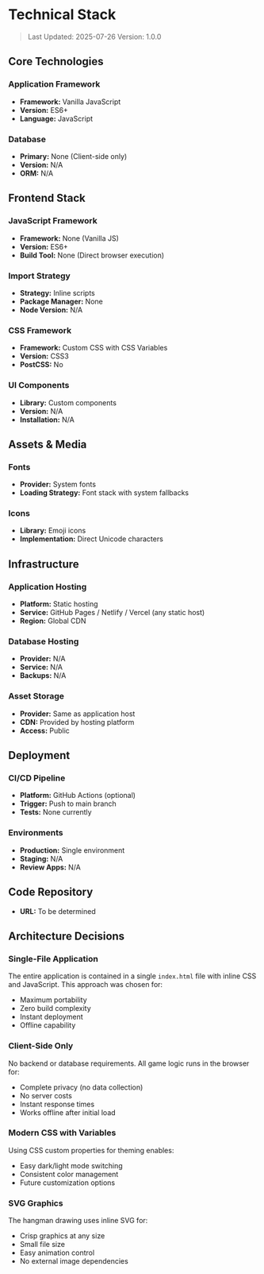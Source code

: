 # Technical Stack

> Last Updated: 2025-07-26
> Version: 1.0.0

## Core Technologies

### Application Framework
- **Framework:** Vanilla JavaScript
- **Version:** ES6+
- **Language:** JavaScript

### Database
- **Primary:** None (Client-side only)
- **Version:** N/A
- **ORM:** N/A

## Frontend Stack

### JavaScript Framework
- **Framework:** None (Vanilla JS)
- **Version:** ES6+
- **Build Tool:** None (Direct browser execution)

### Import Strategy
- **Strategy:** Inline scripts
- **Package Manager:** None
- **Node Version:** N/A

### CSS Framework
- **Framework:** Custom CSS with CSS Variables
- **Version:** CSS3
- **PostCSS:** No

### UI Components
- **Library:** Custom components
- **Version:** N/A
- **Installation:** N/A

## Assets & Media

### Fonts
- **Provider:** System fonts
- **Loading Strategy:** Font stack with system fallbacks

### Icons
- **Library:** Emoji icons
- **Implementation:** Direct Unicode characters

## Infrastructure

### Application Hosting
- **Platform:** Static hosting
- **Service:** GitHub Pages / Netlify / Vercel (any static host)
- **Region:** Global CDN

### Database Hosting
- **Provider:** N/A
- **Service:** N/A
- **Backups:** N/A

### Asset Storage
- **Provider:** Same as application host
- **CDN:** Provided by hosting platform
- **Access:** Public

## Deployment

### CI/CD Pipeline
- **Platform:** GitHub Actions (optional)
- **Trigger:** Push to main branch
- **Tests:** None currently

### Environments
- **Production:** Single environment
- **Staging:** N/A
- **Review Apps:** N/A

## Code Repository
- **URL:** To be determined

## Architecture Decisions

### Single-File Application
The entire application is contained in a single `index.html` file with inline CSS and JavaScript. This approach was chosen for:
- Maximum portability
- Zero build complexity
- Instant deployment
- Offline capability

### Client-Side Only
No backend or database requirements. All game logic runs in the browser for:
- Complete privacy (no data collection)
- No server costs
- Instant response times
- Works offline after initial load

### Modern CSS with Variables
Using CSS custom properties for theming enables:
- Easy dark/light mode switching
- Consistent color management
- Future customization options

### SVG Graphics
The hangman drawing uses inline SVG for:
- Crisp graphics at any size
- Small file size
- Easy animation control
- No external image dependencies